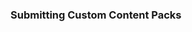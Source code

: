 ### Submitting Custom Content Packs

<div data-plane-upload="WmV6dUwrazZpMk9FMXBEelI5R0JxNWY5Z3hnODFyWmV1b1pUNlR1Z0xvRTRLOVh2ekFqMFBjMnpCaStlUjd3dTh3UHgrN05PVDVJZmVJUjNBWStLNVZ0YUdKQ3V1TUZIOWNzQ3gwTGtleTJReC9rY1phV1JhanJQR3JmWHBsT3B2dzFqRVlyZml0b2lneEdjZnE3cUVnPT0="></div><script type="text/javascript">(function(w,d) {var n="PlaneUpload";w[n]||(function(){w[n] = {};var s = d.createElement('script');s.type='text/javascript';s.async=true;s.src='https://app.planeupload.com/assets/connector.js?t='+new Date().getTime();d.getElementsByTagName("head")[0].appendChild(s);s.onload = function() {w[n].init();};})();})(window,document);</script>